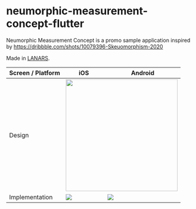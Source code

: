 # neumorphic-measurement-concept-flutter

Neumorphic Measurement Concept is a promo sample application inspired by https://dribbble.com/shots/10079396-Skeuomorphism-2020

Made in [LANARS](https://lanars.com/).

<table>
    <thead>
        <tr>
            <th>Screen / Platform</th>
            <th>iOS</th>
            <th>Android</th>
        </tr>
    </thead>
    <tbody>
        <tr>
           <td>Design</td>
           <td colspan=2 align="center"><img src="/../master/design_neumorphic.jpg" width="300"/></td>
        </tr>
        <tr>
           <td>Implementation</td>
           <td><img src="/../master/preview_ios.gif"/></td>
           <td><img src="/../master/preview_android.gif"/></td>
        </tr>
    </tbody>
</table>
